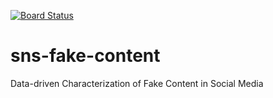 [![Board Status](https://dev.azure.com/koolerkx/932e9b3c-44d8-4129-b931-2b246b816029/de26c9a2-1d43-4517-82e5-1a5c980840cd/_apis/work/boardbadge/e16890cf-5819-4550-9eb9-340e37658816)](https://dev.azure.com/koolerkx/932e9b3c-44d8-4129-b931-2b246b816029/_boards/board/t/de26c9a2-1d43-4517-82e5-1a5c980840cd/Microsoft.RequirementCategory)
# sns-fake-content
Data-driven Characterization of Fake Content in Social Media
